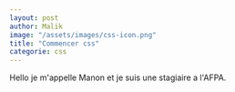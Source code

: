 ```yaml
---
layout: post
author: Malik
image: "/assets/images/css-icon.png"
title: "Commencer css"
categorie: css
---
```

Hello je m'appelle Manon et je suis une stagiaire a l'AFPA.